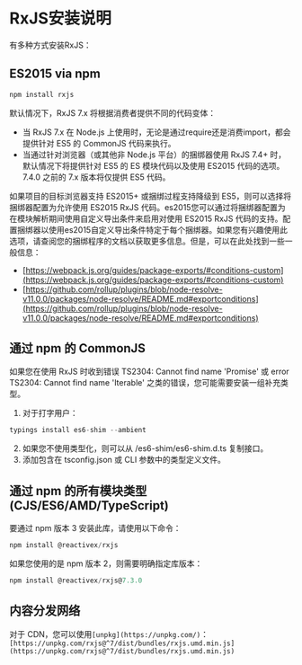 # RxJS安装说明
有多种方式安装RxJS：

## ES2015 via npm
```js
npm install rxjs
```

默认情况下，RxJS 7.x 将根据消费者提供不同的代码变体：
- 当 RxJS 7.x 在 Node.js 上使用时，无论是通过require还是消费import，都会提供针对 ES5 的 CommonJS 代码来执行。
- 当通过针对浏览器（或其他非 Node.js 平台）的捆绑器使用 RxJS 7.4+ 时，默认情况下将提供针对 ES5 的 ES 模块代码以及使用 ES2015 代码的选项。7.4.0 之前的 7.x 版本将仅提供 ES5 代码。

如果项目的目标浏览器支持 ES2015+ 或捆绑过程支持降级到 ES5，则可以选择将捆绑器配置为允许使用 ES2015 RxJS 代码。es2015您可以通过将捆绑器配置为在模块解析期间使用自定义导出条件来启用对使用 ES2015 RxJS 代码的支持。配置捆绑器以使用es2015自定义导出条件特定于每个捆绑器。如果您有兴趣使用此选项，请查阅您的捆绑程序的文档以获取更多信息。但是，可以在此处找到一些一般信息：
- [https://webpack.js.org/guides/package-exports/#conditions-custom](https://webpack.js.org/guides/package-exports/#conditions-custom)
- [https://github.com/rollup/plugins/blob/node-resolve-v11.0.0/packages/node-resolve/README.md#exportconditions](https://github.com/rollup/plugins/blob/node-resolve-v11.0.0/packages/node-resolve/README.md#exportconditions)

## 通过 npm 的 CommonJS

如果您在使用 RxJS 时收到错误 TS2304: Cannot find name 'Promise' 或 error TS2304: Cannot find name 'Iterable' 之类的错误，您可能需要安装一组补充类型。
1. 对于打字用户：
```js
typings install es6-shim --ambient
```
2. 如果您不使用类型化，则可以从 /es6-shim/es6-shim.d.ts 复制接口。
3. 添加包含在 tsconfig.json 或 CLI 参数中的类型定义文件。

## 通过 npm 的所有模块类型 (CJS/ES6/AMD/TypeScript)

要通过 npm 版本 3 安装此库，请使用以下命令：
```js
npm install @reactivex/rxjs
```
如果您使用的是 npm 版本 2，则需要明确指定库版本：
```js
npm install @reactivex/rxjs@7.3.0
```

## 内容分发网络

对于 CDN，您可以使用`[unpkg](https://unpkg.com/)`：
`[https://unpkg.com/rxjs@^7/dist/bundles/rxjs.umd.min.js](https://unpkg.com/rxjs@^7/dist/bundles/rxjs.umd.min.js)`
